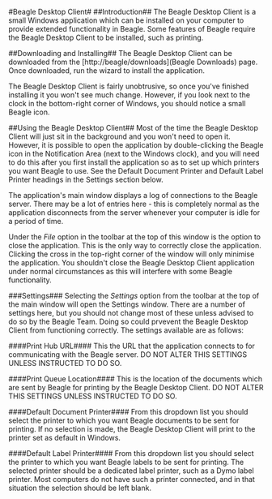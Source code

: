 #Beagle Desktop Client#
##Introduction##
The Beagle Desktop Client is a small Windows application which can be installed on your computer to provide extended functionality in Beagle. Some features of Beagle require the Beagle Desktop Client to be installed, such as printing.

##Downloading and Installing##
The Beagle Desktop Client can be downloaded from the [http://beagle/downloads](Beagle Downloads) page. Once downloaded, run the wizard to install the application.

The Beagle Desktop Client is fairly unobtrusive, so once you've finished installing it you won't see much change. However, if you look next to the clock in the bottom-right corner of Windows, you should notice a small Beagle icon.

##Using the Beagle Desktop Client##
Most of the time the Beagle Desktop Client will just sit in the background and you won't need to open it. However, it is possible to open the application by double-clicking the Beagle icon in the Notification Area (next to the Windows clock), and you will need to do this after you first install the application so as to set up which printers you want Beagle to use. See the Default Document Printer and Default Label Printer headings in the Settings section below.

The application's main window displays a log of connections to the Beagle server. There may be a lot of entries here - this is completely normal as the application disconnects from the server whenever your computer is idle for a period of time.

Under the *File* option in the toolbar at the top of this window is the option to close the application. This is the only way to correctly close the application. Clicking the cross in the top-right corner of the window will only minimise the application. You shouldn't close the Beagle Desktop Client application under normal circumstances as this will interfere with some Beagle functionality.

###Settings###
Selecting the *Settings* option from the toolbar at the top of the main window will open the Settings window. There are a number of settings here, but you should not change most of these unless advised to do so by the Beagle Team.  Doing so could prvevent the Beagle Desktop Client from functioning correctly. The settings available are as follows:

####Print Hub URL####
This the URL that the application connects to for communicating with the Beagle server. DO NOT ALTER THIS SETTINGS UNLESS INSTRUCTED TO DO SO.

####Print Queue Location####
This is the location of the documents which are sent by Beagle for printing by the Beagle Desktop Client. DO NOT ALTER THIS SETTINGS UNLESS INSTRUCTED TO DO SO.

####Default Document Printer####
From this dropdown list you should select the printer to which you want Beagle documents to be sent for printing. If no selection is made, the Beagle Desktop Client will print to the printer set as default in Windows.

####Default Label Printer####
From this dropdown list you should select the printer to which you want Beagle labels to be sent for printing. The selected printer should be a dedicated label printer, such as a Dymo label printer. Most computers do not have such a printer connected, and in that situation the selection should be left blank.